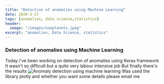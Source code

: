 ```yaml
---
title: "Detection of anomalies using Machine Learning"
date: 2020-3-27
tags: [anomalies, data science,statistics]
header:
  image: "/images/exoplanets.jpeg"
excerpt: "anomalies, Data Science, statistics"
---
```

### Detection of anomalies using Machine Learning
Today i've been working on detection of anomalies using Keras framework
It wasn't so difficult but a quite very labour intensive job
But finally there's the results
<img src="{{ site.url }}{{ site.baseurl }}images\newplot.png" alt="Anomaly detection using machine learning">
Was used the library plotly and whether you want some details please email me

